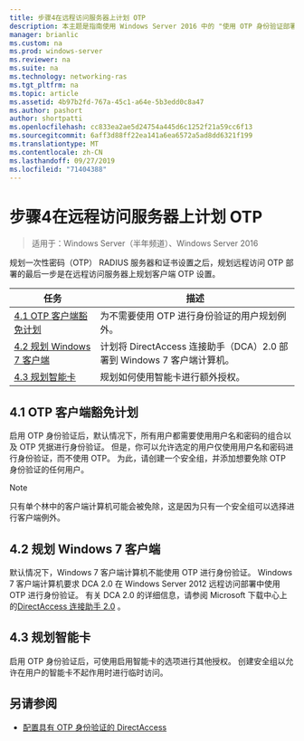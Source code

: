 ```yaml
---
title: 步骤4在远程访问服务器上计划 OTP
description: 本主题是指南使用 Windows Server 2016 中的 "使用 OTP 身份验证部署远程访问" 指南的一部分。
manager: brianlic
ms.custom: na
ms.prod: windows-server
ms.reviewer: na
ms.suite: na
ms.technology: networking-ras
ms.tgt_pltfrm: na
ms.topic: article
ms.assetid: 4b97b2fd-767a-45c1-a64e-5b3edd0c8a47
ms.author: pashort
author: shortpatti
ms.openlocfilehash: cc833ea2ae5d24754a445d6c1252f21a59cc6f13
ms.sourcegitcommit: 6aff3d88ff22ea141a6ea6572a5ad8dd6321f199
ms.translationtype: MT
ms.contentlocale: zh-CN
ms.lasthandoff: 09/27/2019
ms.locfileid: "71404388"
---
```

# <a name="step-4-plan-for-otp-on-the-remote-access-server"></a>步骤4在远程访问服务器上计划 OTP

>适用于：Windows Server（半年频道）、Windows Server 2016

规划一次性密码（OTP） RADIUS 服务器和证书设置之后，规划远程访问 OTP 部署的最后一步是在远程访问服务器上规划客户端 OTP 设置。  
  
|任务|描述|  
|----|--------|  
|[4.1 OTP 客户端豁免计划](#bkmk_4_1_Exemptions)|为不需要使用 OTP 进行身份验证的用户规划例外。|  
|[4.2 规划 Windows 7 客户端](#bkmk_4_2_Win7)|计划将 DirectAccess 连接助手（DCA）2.0 部署到 Windows 7 客户端计算机。|  
|[4.3 规划智能卡](#BKMK_smartcard)|规划如何使用智能卡进行额外授权。|  
  
## <a name="bkmk_4_1_Exemptions"></a>4.1 OTP 客户端豁免计划  
启用 OTP 身份验证后，默认情况下，所有用户都需要使用用户名和密码的组合以及 OTP 凭据进行身份验证。 但是，你可以允许选定的用户仅使用用户名和密码进行身份验证，而不使用 OTP。 为此，请创建一个安全组，并添加想要免除 OTP 身份验证的任何用户。  
  
> [!NOTE]  
> 只有单个林中的客户端计算机可能会被免除，这是因为只有一个安全组可以选择进行客户端例外。  
  
## <a name="bkmk_4_2_Win7"></a>4.2 规划 Windows 7 客户端  
默认情况下，Windows 7 客户端计算机不能使用 OTP 进行身份验证。  Windows 7 客户端计算机要求 DCA 2.0 在 Windows Server 2012 远程访问部署中使用 OTP 进行身份验证。 有关 DCA 2.0 的详细信息，请参阅 Microsoft 下载中心上的[DirectAccess 连接助手 2.0](https://go.microsoft.com/fwlink/?LinkId=253699) 。  
  
## <a name="BKMK_smartcard"></a>4.3 规划智能卡  
启用 OTP 身份验证后，可使用启用智能卡的选项进行其他授权。 创建安全组以允许在用户的智能卡不起作用时进行临时访问。  
  
## <a name="BKMK_Links"></a>另请参阅  
  
-   [配置具有 OTP 身份验证的 DirectAccess](https://technet.microsoft.com/windows-server-docs/networking/remote-access/ras/otp/deploy-ra-otp)  
  


